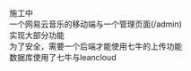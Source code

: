 施工中<br>
一个网易云音乐的移动端与一个管理页面(/admin)<br>
实现大部分功能<br>
为了安全，需要一个后端才能使用七牛的上传功能<br>
数据库使用了七牛与leancloud<br>